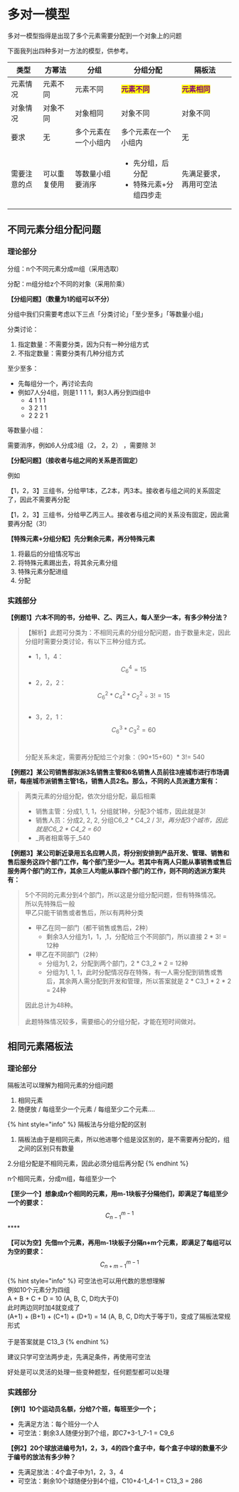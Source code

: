 # 多对一模型

多对一模型指得是出现了多个元素需要分配到一个对象上的问题

下面我列出四种多对一方法的模型，供参考。

| 类型     | 方幂法    | 分组         | 分组分配                                         | 隔板法                                         |
| ------ | ------ | ---------- | -------------------------------------------- | ------------------------------------------- |
| 元素情况   | 元素不同   | 元素不同       | <mark style="color:purple;">**元素不同**</mark>  | <mark style="color:purple;">**元素相同**</mark> |
| 对象情况   | 对象不同   | 对象相同       | 对象不同                                         | 对象不同                                        |
| 要求     | 无      | 多个元素在一个小组内 | 多个元素在一个小组内                                   | 无                                           |
| 需要注意的点 | 可以重复使用 | 等数量小组要消序   | <ul><li>先分组，后分配</li><li>特殊元素+分组四步走</li></ul> | 先满足要求，再用可空法                                 |



## 不同元素分组分配问题

### 理论部分

分组：n个不同元素分成m组（采用选取）

分配：m组分给z个不同的对象（采用阶乘）



**【分组问题】（数量为1的组可以不分）**

分组中我们只需要考虑以下三点「分类讨论」「至少至多」「等数量小组」

分类讨论：

1. 指定数量：不需要分类，因为只有一种分组方式
2. 不指定数量：需要分类有几种分组方式

至少至多：

* 先每组分一个，再讨论去向
* 例如7人分4组，则是1 1 1 1，剩3人再分到四组中
  * 4 1 1 1
  * 3 2 1 1
  * 2 2 2 1

等数量小组：

需要消序，例如6人分成3组（2， 2，2） ，需要除 3!

**【分配问题】（接收者与组之间的关系是否固定）**

例如

【1，2，3】三组书，分给甲1本，乙2本，丙3本。接收者与组之间的关系固定了，因此不需要再分配

【1，2，3】三组书，分给甲乙丙三人。接收者与组之间的关系没有固定，因此需要再分配（3!）



**【特殊元素+分组分配】先分剩余元素，再分特殊元素**

1. 将最后的分组情况写出
2. 将特殊元素踢出去，将其余元素分组
3. 特殊元素分配进组
4. 分配

### 实践部分

**【例题1】六本不同的书，分给甲、乙、丙三人，每人至少一本，有多少种分法？**

> 【解析】此题可分类为：不相同元素的分组分配问题，由于数量未定，因此分组时需要分类讨论，有以下三种分组方式。
>
> * 1，1，4：$$C_{6}^{4} = 15$$
> * 2，2，2：$$C_{6}^{2} * C_{4}^{2}  *C_{2}^{2} ÷ 3! = 15$$​
> * 3，2，1：$$C_{6}^{3} * C_{3}^{2} = 60$$​
>
> 分配关系未定，需要再分配给三个对象：（90+15+60）\* 3!= 540

**【例题2】某公司销售部拟派3名销售主管和6名销售人员前往3座城市进行市场调研，每座城市派销售主管1名，销售人员2名。那么，不同的人员派遣方案有：**

> 两类元素的分组分配，依次分组分配，最后相乘
>
> * 销售主管：分成1, 1, 1，分组就1种，分配3个城市，因此就是3!
> * 销售人员：分成2, 2, 2, 分组C6\_2 _\*_ C4\_2 / 3!，_再分配3个城市，因此就是C6\_2 \* C4\_2 = 60_
> * _两者相乘等于_540

**【例题3】某公司新近录用五名应聘人员，将分别安排到产品开发、管理、销售和售后服务这四个部门工作，每个部门至少一人。若其中有两人只能从事销售或售后服务两个部门的工作，其余三人均能从事四个部门的工作，则不同的选派方案共有：**

> 5个不同的元素分到4个部门，所以这是分组分配问题，但有特殊情况。\
> 所以先特殊后一般\
> 甲乙只能干销售或者售后，所以有两种分类
>
> * 甲乙在同一部门（都干销售或售后，2种）
>   * 剩余3人分组为1，1，,1，分配给三个不同部门，所以直接 2 \* 3! = 12种
> * 甲乙在不同部门（2种）
>   * 分组为1, 2，分配到两个部门，2 \* C3\_2 \* 2 = 12种
>   * 分组为1, 1, 1，此时分配情况存在特殊，有一人需分配到销售或售后，其余两人需分配到开发和管理，所以答案就是 2 \* C3\_1 \* 2 \* 2 = 24种
>
> 因此总计为48种。\
> \
> 此题特殊情况较多，需要细心的分组分配，才能在短时间做对。

## 相同元素隔板法

### 理论部分

隔板法可以理解为相同元素的分组问题

1. 相同元素
2. 随便放 / 每组至少一个元素 / 每组至少二个元素….

{% hint style="info" %}
隔板法与分组分配的区别

1. 隔板法由于是相同元素，所以他进哪个组是没区别的，是不需要再分配的，组之间的区别只有数量

2.分组分配是不相同元素，因此必须分组后再分配
{% endhint %}

n个相同元素，分成m组，每组至少一个

**【至少一个】想象成n个相同的元素，用m-1块板子分隔他们，即满足了每组至少一个的要求：**$$C_{n-1}^{m-1}$$****

**【可以为空】先借m个元素，再用m-1块板子分隔n+m个元素，即满足了每组可以为空的要求：**$$C_{n + m-1}^{m-1}$$

{% hint style="info" %}
可空法也可以用代数的思想理解\
例如10个元素分为四组\
A + B + C + D = 10 (A, B, C, D均大于0)\
此时两边同时加4就变成了\
(A+1) + (B+1) + (C+1) + (D+1) = 14 (A, B, C, D均大于等于1)，变成了隔板法常规形式\
\
于是答案就是 C13\_3
{% endhint %}



建议只学可空法两步走，先满足条件，再使用可空法

好处是可以灵活的处理一些变种题型，任何题型都可以处理



### 实践部分



**【例1】10个运动员名额，分给7个班，每班至少一个；**

* 先满足方法：每个班分一个人
* 可空法：剩余3人随便分到7个组，即C7+3-1\_7-1 = C9\_6

**【例2】20个球放进编号为1，2，3，4的四个盒子中，每个盒子中球的数量不少于编号的放法有多少种？**

* 先满足放法：4个盒子中为1，2，3，4
* 可空法：剩余10个球随便分到4个组，C10+4-1\_4-1 = C13\_3 = 286



